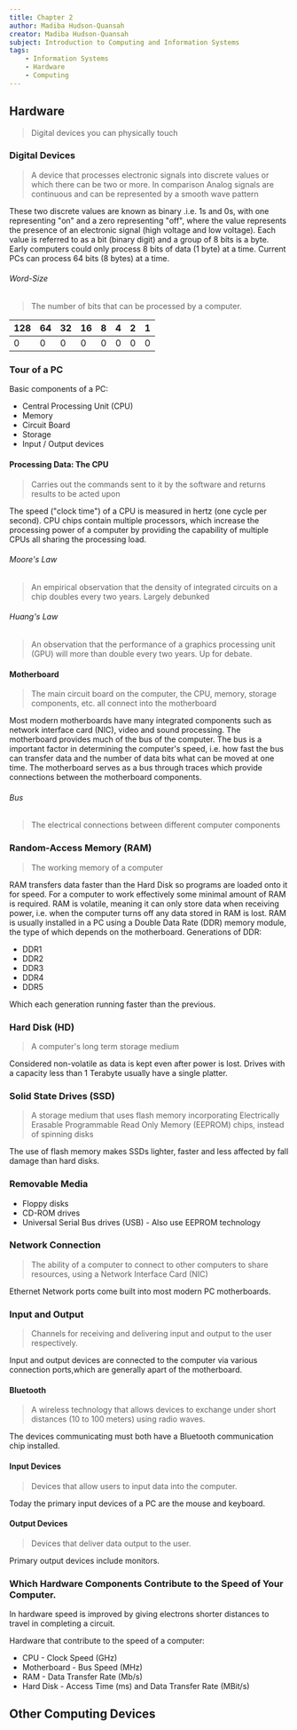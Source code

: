 ```yaml
---
title: Chapter 2
author: Madiba Hudson-Quansah
creator: Madiba Hudson-Quansah
subject: Introduction to Computing and Information Systems
tags:
    - Information Systems
    - Hardware
    - Computing
---
```


## Hardware

> Digital devices you can physically touch

### Digital Devices

> A device that processes electronic signals into discrete values or which there can be two or more. In comparison Analog signals are continuous and can be represented by a smooth wave pattern

These two discrete values are known as binary .i.e. 1s and 0s, with one representing "on" and a zero representing "off", where the value represents the presence of an electronic signal (high voltage and low voltage).
Each value is referred to as a bit (binary digit) and a group of 8 bits is a byte. Early computers could only process 8 bits of data (1 byte) at a time. Current PCs can process 64 bits (8 bytes) at a time.

###### Word-Size

> The number of bits that can be processed by a computer.

| 128 | 64  | 32  | 16  | 8   | 4   | 2   | 1   |
| --- | --- | --- | --- | --- | --- | --- | --- |
| 0   | 0   | 0   | 0   | 0   | 0   | 0   | 0   |

### Tour of a PC

Basic components of a PC:

-   Central Processing Unit (CPU)
-   Memory
-   Circuit Board
-   Storage
-   Input / Output devices

#### Processing Data: The CPU

> Carries out the commands sent to it by the software and returns results to be acted upon

The speed ("clock time") of a CPU is measured in hertz (one cycle per second). CPU chips contain multiple processors, which increase the processing power of a computer by providing the capability of multiple CPUs all sharing the processing load.

###### Moore's Law

> An empirical observation that the density of integrated circuits on a chip doubles every two years. Largely debunked

###### Huang's Law

> An observation that the performance of a graphics processing unit (GPU) will more than double every two years. Up for debate.

#### Motherboard

> The main circuit board on the computer, the CPU, memory, storage components, etc. all connect into the motherboard

Most modern motherboards have many integrated components such as network interface card (NIC), video and sound processing. The motherboard provides much of the bus of the computer. The bus is a important factor in determining the computer's speed, i.e. how fast the bus can transfer data and the number of data bits what can be moved at one time. The motherboard serves as a bus through traces which provide connections between the motherboard components.

###### Bus

> The electrical connections between different computer components

### Random-Access Memory (RAM)

> The working memory of a computer

RAM transfers data faster than the Hard Disk so programs are loaded onto it for speed. For a computer to work effectively some minimal amount of RAM is required. RAM is volatile, meaning it can only store data when receiving power, i.e. when the computer turns off any data stored in RAM is lost. RAM is usually installed in a PC using a Double Data Rate (DDR) memory module, the type of which depends on the motherboard. Generations of DDR:

-   DDR1
-   DDR2
-   DDR3
-   DDR4
-   DDR5

Which each generation running faster than the previous.

### Hard Disk (HD)

> A computer's long term storage medium

Considered non-volatile as data is kept even after power is lost. Drives with a capacity less than 1 Terabyte usually have a single platter.

### Solid State Drives (SSD)

> A storage medium that uses flash memory incorporating Electrically Erasable Programmable Read Only Memory (EEPROM) chips, instead of spinning disks

The use of flash memory makes SSDs lighter, faster and less affected by fall damage than hard disks.

### Removable Media

-   Floppy disks
-   CD-ROM drives
-   Universal Serial Bus drives (USB) - Also use EEPROM technology

### Network Connection

> The ability of a computer to connect to other computers to share resources, using a Network Interface Card (NIC)

Ethernet Network ports come built into most modern PC motherboards.

### Input and Output

> Channels for receiving and delivering input and output to the user respectively.

Input and output devices are connected to the computer via various connection ports,which are generally apart of the motherboard.

#### Bluetooth

> A wireless technology that allows devices to exchange under short distances (10 to 100 meters) using radio waves.

The devices communicating must both have a Bluetooth communication chip installed.

#### Input Devices

> Devices that allow users to input data into the computer.

Today the primary input devices of a PC are the mouse and keyboard.

#### Output Devices

> Devices that deliver data output to the user.

Primary output devices include monitors.

### Which Hardware Components Contribute to the Speed of Your Computer.

In hardware speed is improved by giving electrons shorter distances to travel in completing a circuit.

Hardware that contribute to the speed of a computer:

-   CPU - Clock Speed ($\text{GHz}$)
-   Motherboard - Bus Speed ($\text{MHz}$)
-   RAM - Data Transfer Rate ($\text{Mb/s}$)
-   Hard Disk - Access Time (ms) and Data Transfer Rate ($\text{MBit/s}$)

## Other Computing Devices
